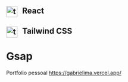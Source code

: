## React <img align="left" alt="tailwind" title="taiwind" width="30px"  style="padding-right: 10px;" src="https://cdn.jsdelivr.net/gh/devicons/devicon@latest/icons/react/react-original.svg" />
## Tailwind CSS <img align="left" alt="tailwind" title="taiwind" width="30px"  style="padding-right: 10px;" src="https://cdn.jsdelivr.net/gh/devicons/devicon@latest/icons/tailwindcss/tailwindcss-original.svg" />
# Gsap

Portfolio pessoal
https://gabrielima.vercel.app/
